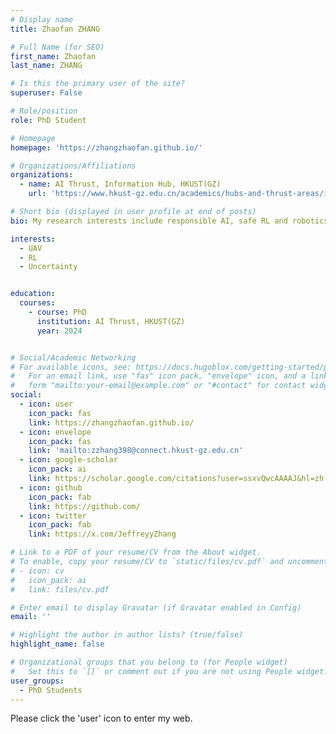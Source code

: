 ```yaml
---
# Display name
title: Zhaofan ZHANG

# Full Name (for SEO)
first_name: Zhaofan
last_name: ZHANG

# Is this the primary user of the site?
superuser: False

# Role/position
role: PhD Student

# Homepage
homepage: 'https://zhangzhaofan.github.io/'

# Organizations/Affiliations
organizations:
  - name: AI Thrust, Information Hub, HKUST(GZ)
    url: 'https://www.hkust-gz.edu.cn/academics/hubs-and-thrust-areas/information-hub/artificial-intelligence/'

# Short bio (displayed in user profile at end of posts)
bio: My research interests include responsible AI, safe RL and robotics, and optimization.

interests:
  - UAV
  - RL
  - Uncertainty


education:
  courses:
    - course: PhD
      institution: AI Thrust, HKUST(GZ)
      year: 2024


# Social/Academic Networking
# For available icons, see: https://docs.hugoblox.com/getting-started/page-builder/#icons
#   For an email link, use "fas" icon pack, "envelope" icon, and a link in the
#   form "mailto:your-email@example.com" or "#contact" for contact widget.
social:
  - icon: user
    icon_pack: fas
    link: https://zhangzhaofan.github.io/
  - icon: envelope
    icon_pack: fas
    link: 'mailto:zzhang398@connect.hkust-gz.edu.cn'
  - icon: google-scholar
    icon_pack: ai
    link: https://scholar.google.com/citations?user=ssxvQwcAAAAJ&hl=zh-CN
  - icon: github
    icon_pack: fab
    link: https://github.com/
  - icon: twitter
    icon_pack: fab
    link: https://x.com/JeffreyyZhang

# Link to a PDF of your resume/CV from the About widget.
# To enable, copy your resume/CV to `static/files/cv.pdf` and uncomment the lines below.
# - icon: cv
#   icon_pack: ai
#   link: files/cv.pdf

# Enter email to display Gravatar (if Gravatar enabled in Config)
email: ''

# Highlight the author in author lists? (true/false)
highlight_name: false

# Organizational groups that you belong to (for People widget)
#   Set this to `[]` or comment out if you are not using People widget.
user_groups:
  - PhD Students
---
```


Please click the 'user' icon to enter my web.
